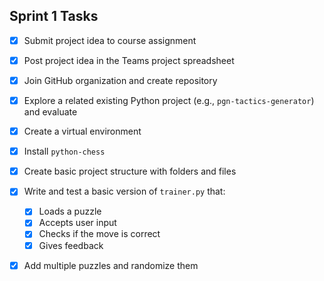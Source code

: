 ## Sprint 1 Tasks

- [x] Submit project idea to course assignment  
- [x] Post project idea in the Teams project spreadsheet    
- [x] Join GitHub organization and create repository
- [x] Explore a related existing Python project (e.g., `pgn-tactics-generator`) and evaluate
- [x] Create a virtual environment  
- [x] Install `python-chess` 
- [x] Create basic project structure with folders and files  
- [x] Write and test a basic version of `trainer.py` that:  
  - [x] Loads a puzzle  
  - [x] Accepts user input  
  - [x] Checks if the move is correct  
  - [x] Gives feedback  
- [x] Add multiple puzzles and randomize them  

